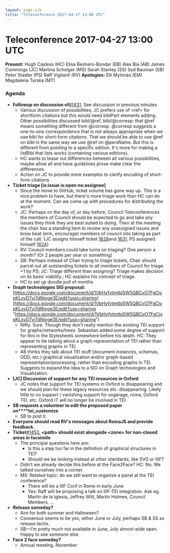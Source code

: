 ```yaml
---
layout: page.njk
title: "Teleconference 2017-04-27 13:00 UTC"
---
```

# Teleconference 2017-04-27 13:00 UTC





**Present:**
Hugh Cayless (HC)
Elisa Beshero\-Bondar (EB)
Alex Bia (AB)
James Cummings (JC)
Martina Scholger (MS)
Sarah Stanley (SS)
Syd Bauman (SB)
Peter Stadler (PS)
Raff Viglianti (RV)
**Apologies:**
Elli Mylonas (EM)
Magdalena Turska (MT)

### Agenda



* **Followup on discussion of**[\#1431](https://github.com/TEIC/TEI/issues/1431 "#1431"), See discussion in previous minutes
	+ Various discussion of possibilities; JC prefers use of \<ref\> for shortform citations
	 but this would need biblPart elements adding. Other possibilities discussed bibl/@ref,
	 bibl/@corresp: that @ref means something different from @corresp. @corresp suggests
	 a one\-to\-one correspondence that is not always appropriate when we use bibl for short\-form
	 citations. That we should be able to use @ref on bibl in the same way we use @ref
	 on @persName. But this is different from pointing to a specific edition. It's more
	 for making a listBibl that lists works (containing various editions).
	+ HC wants to tease out differences between all various possibilities, maybe allow all
	 and have guidelines prose make clear the differences.
	+ Action on JC to provide more examples to clarify encoding of short\-form citations.
* **Ticket triage \[is:issue is:open no:assignee]**
	+ Since the move to GitHub, ticket volume has gone way up. This is a nice problem to
	 have, but there's more triage work than HC can do at the moment. Can we come up with
	 procedures for distributing the work?
	+ JC: Perhaps on the day of, or day before, Council Teleconferences the members of Council
	 should be expected to go and take any issues they think they are best suited to doing.
	 Then at the meeting the chair has a standing item to review any unassigned issues
	 and brow beat (erm, encourage) members of council into taking as part of the call.
	 {JC assigns himself ticket [1628](https://github.com/TEIC/TEI/issues/1628 "1628")and [1631](https://github.com/TEIC/TEI/issues/1631 "1631"); PS assigned himself [1624](https://github.com/TEIC/TEI/issues/1624 "1624")}
	+ RV: Council members could take turns on triaging? One person a month? (Or 2 people
	 per year or something)
	+ SB: Perhaps instead of Chair trying to triage tickets, Chair should parcel out all
	 outstanding tickets to all members of Council for triage. \+1 by PS; JC: Triage different
	 than assigning? Triage makes decision on its basic viability.; HC explains his concept
	 of triage.
	+ HC to set up doodle poll of months
* **Graph technologies SIG proposal:**[https://docs.google.com/document/d/1VbHyfvtmtbjSW5QBCvO7FgCjypKLxyD7yi7dNjoge3E/edit?usp\=sharing](https://docs.google.com/document/d/1VbHyfvtmtbjSW5QBCvO7FgCjypKLxyD7yi7dNjoge3E/edit?usp=sharing "https://docs.google.com/document/d/1VbHyfvtmtbjSW5QBCvO7FgCjypKLxyD7yi7dNjoge3E/edit?usp=sharing")
	+ Nifty. Sure. Though they don’t really mention the existing TEI support for graphs/networks/trees.
	 Sebastian added some degree of support for this in the Stylesheets somewhere before
	 his death. HC: They appear to be talking about a graph representation of TEI rather
	 than representing graphs *in* TEI.
	+ AB thinks they talk about TEI stuff (document instances, schemas, ODD, etc.) graphical
	 visualization and/or graph\-based representation/processing, rather than encoding graphs
	 in TEI. Suggests to expand the idea to a SIG on Graph technologies and Visualization.
* **\[JC] Discussion of support for any TEI resources in Oxford**
	+ JC notes that support for TEI systems in Oxford is disappearing and we should plan
	 for these legacy resources etc. disappearing. Likely little to no support / vanishing
	 support for oxgarage, roma, Oxford TEI. etc. Oxford IT will no longer be involved
	 in TEI.
* **SB requests a volunteer to edit the proposed paper on****tei\_customize**
	+ SB to post it.
* **Everyone should read RV's messages about RomaJS and provide feedback.**
* **Ticket**[\#1453](https://github.com/TEIC/TEI/issues/1453 "#1453")**, \<path\> should exist alongside \<zone\> for non\-closed areas in facsimile**
	+ The principal questions here are:
		- Is this a step too far in the definition of graphical structures in TEI?
		- Should we be looking instead at other standards, like SVG or IIIF?
	+ Didn’t we already decide this before at the Face2Face? HC: No. We talked ourselves
	 into a corner.
	+ MS: Related topic: do we still want to organise a panel at the TEI conference?
		- There will be a IIIF Conf in Rome in early June
		- Yes: Raff will be proposing a talk on IIIF\-TEI integration. Ask eg. Martin de la Iglesia,
		 Jeffrey Witt, Martin Holmes, Council Members, …
* **Release someday?**
	+ Aim for both summer and Halloween?
	+ Consensus seems to be yes, either June or July, perhaps SB \& SS as release techs.
	+ SB—I’m pretty much not available in June, July almost wide open. Happy to see someone
	 else
* **Face 2 face someday?**
	+ Annual meeting, November







